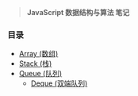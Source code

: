 > **JavaScript 数据结构与算法 笔记**

### 目录
- [Array (数组)](./Array/index.js)
- [Stack (栈)](./Stack/index.js)
- [Queue (队列)](./Queue/index.js)
  - [Deque (双端队列)](./Queue/deque.js)